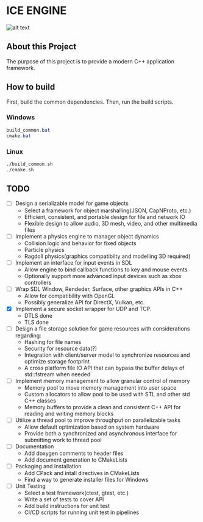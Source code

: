 # ICE ENGINE

![alt text](https://d30y9cdsu7xlg0.cloudfront.net/png/84009-200.png "We are still using this image")

## About this Project

The purpose of this project is to provide a modern C++ application
framework.

## How to build

First, build the common dependencies. Then, run the build scripts.

### Windows

```powershell
build_common.bat
cmake.bat
```

### Linux

```sh
./build_common.sh
./cmake.sh
```
## TODO

- [ ] Design a serializable model for game objects
    + Select a framework for object marshalling(JSON, CapNProto, etc.)
    + Efficient, consistent, and portable design for file and network IO
    + Flexible design to allow audio, 3D mesh, video, and other multimedia files
- [ ] Implement a physics engine to manager object dynamics
    + Collision logic and behavior for fixed objects
    + Particle physics
    + Ragdoll physics(graphics compatibilty and modelling 3D required)
- [ ] Implement an interface for input events in SDL
    + Allow engine to bind callback functions to key and mouse events
    + Optionally support more advanced input devices such as xbox controllers
- [ ] Wrap SDL Window, Rendeder, Surface, other graphics APIs in C++
    + Allow for compatibility with OpenGL
    + Possibly generalize API for DirectX, Vulkan, etc.
- [x] Implement a secure socket wrapper for UDP and TCP.
    + DTLS done
    + TLS done
- [ ] Design a file storage solution for game resources with considerations regarding:
    + Hashing for file names
    + Security for resource data(?)
    + Integration with client/server model to synchronize resources and optimize storage footprint
    + A cross platform file IO API that can bypass the buffer delays of std::fstream when needed
- [ ] Implement memory management to allow granular control of memory
    + Memory pool to move memory management into user space
    + Custom allocators to allow pool to be used with STL and other std C++ classes
    + Memory buffers to provide a clean and consistent C++ API for reading and writing memory blocks
- [ ] Utilize a thread pool to improve throughput on parallelizable tasks
    + Allow default optimization based on system hardware
    + Provide both a synchronized and asynchronous interface for submitting work to thread pool
- [ ] Documentation
    + Add doxygen comments to header files
    + Add document generation to CMakeLists
- [ ] Packaging and Installation
    + Add CPack and intall directives in CMakeLists
    + Find a way to generate installer files for Windows
- [ ] Unit Testing
    + Select a test framework(ctest, gtest, etc.)
    + Write a set of tests to cover API
    + Add build instructions for unit test
    + CI/CD scripts for running unit test in pipelines